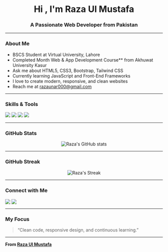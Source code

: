 <h1 align="center">Hi , I'm Raza Ul Mustafa</h1>
<h3 align="center">A Passionate Web Developer from Pakistan</h3>

---

### About Me  
- BSCS Student at Virtual University, Lahore  
- Completed Month Web & App Development Course** from Akhuwat University Kasur  
- Ask me about HTML5, CSS3, Bootstrap, Tailwind CSS
- Currently learning JavaScript and Front-End Frameworks 
- I love to create modern, responsive, and clean websites 
- Reach me at razaunar000@gmail.com

---

### Skills & Tools  
<p align="left">
  <img src="https://img.shields.io/badge/HTML5-E34F26?style=for-the-badge&logo=html5&logoColor=white"/>
  <img src="https://img.shields.io/badge/CSS3-1572B6?style=for-the-badge&logo=css3&logoColor=white"/>
  <img src="https://img.shields.io/badge/Bootstrap-563D7C?style=for-the-badge&logo=bootstrap&logoColor=white"/>
  <img src="https://img.shields.io/badge/Tailwind_CSS-38B2AC?style=for-the-badge&logo=tailwind-css&logoColor=white"/>
</p>

---

### GitHub Stats  
<p align="center">
  <img src="https://github-readme-stats.vercel.app/api?username=Raza-UI-Mustafa&show_icons=true&theme=radical" alt="Raza's GitHub stats"/>
</p>

---

### GitHub Streak  
<p align="center">
  <img src="https://github-readme-streak-stats.herokuapp.com/?user=Raza-UI-Mustafa&theme=radical" alt="Raza's Streak"/>
</p>

---

### Connect with Me  
<p align="left">
<a href="(https://www.linkedin.com/in/raza-ul-mustafa-575762363/)" target="_blank"><img align="center" src="https://img.shields.io/badge/LinkedIn-blue?style=for-the-badge&logo=linkedin"/></a>
<a href="mailto:razaunar000@gmail.com"><img align="center" src="https://img.shields.io/badge/Gmail-D14836?style=for-the-badge&logo=gmail&logoColor=white"/></a>
</p>

---

### My Focus  
> “Clean code, responsive design, and continuous learning.”

---

**From [Raza Ul Mustafa](https://github.com/Raza-UI-Mustafa)**

